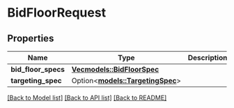# BidFloorRequest

## Properties

Name | Type | Description | Notes
------------ | ------------- | ------------- | -------------
**bid_floor_specs** | [**Vec<models::BidFloorSpec>**](BidFloorSpec.md) |  | 
**targeting_spec** | Option<[**models::TargetingSpec**](TargetingSpec.md)> |  | [optional]

[[Back to Model list]](../README.md#documentation-for-models) [[Back to API list]](../README.md#documentation-for-api-endpoints) [[Back to README]](../README.md)


